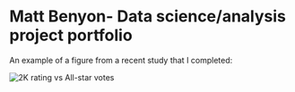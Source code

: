 # Matt Benyon- Data science/analysis project portfolio

An example of a figure from a recent study that I completed:

![2K rating vs All-star votes](https://github.com/MattBenyon/Portfolio/blob/main/2kvsvotesLOG.png "NBA all-star votes plotted on a log scale against NBA 2K rating")


